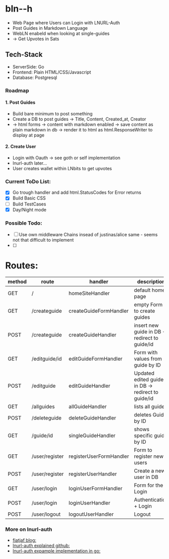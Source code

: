# bln--h
- Web Page where Users can Login with LNURL-Auth
- Post Guides in Markdown Language
- WebLN enabeld when looking at single-guides
- -> Get Upvotes in Sats

## Tech-Stack
- ServerSide: Go
- Frontend: Plain HTML/CSS/Javascript
- Database: Postgresql

### Roadmap
#### 1. Post Guides
- Build bare minimum to post something 
- Create a DB to post guides -> Title, Content, Created_at, Creator
- -> html forms -> content with markdown enabled -> save content as plain markdown in db -> render it to html as html.ResponseWriter to display at page
#### 2. Create User
- Login with Oauth -> see goth or self implementation
- lnurl-auth later... 
- User creates wallet within LNbits to get upvotes

### Current ToDo List:
- [x] Go trough handler and add html.StatusCodes for Error returns
- [x] Build Basic CSS 
- [ ] Build TestCases
- [x] Day/Night mode
### Possible Todo:
- [ ] Use own middleware Chains insead of justinas/alice same - seems not that difficult to implement
- [ ] 

 # Routes:

| method | route          | handler                | description                                       |
|--------|----------------|------------------------|---------------------------------------------------|
| GET    | /              | homeSiteHandler        | default home page                                 |
| GET    | /createguide   | createGuideFormHandler | empty Form to create guides                       |
| POST   | /createguide   | createGuideHandler     | insert new guide in DB → redirect to guide/id     |
| GET    | /editguide/id  | editGuideFormHandler   | Form with values from guide by ID                 |
| POST   | /editguide     | editGuideHandler       | Updated edited guide in DB → redirect to guide/id |
| GET    | /allguides     | allGuideHandler        | lists all guides                                  |
| POST   | /deleteguide   | deleteGuideHandler     | deletes Guide by ID                               |
| GET    | /guide/id      | singleGuideHandler     | shows specific guide by ID                        |
| GET    | /user/register | registerUserFormHandler| Form to register new users                        |
| POST   | /user/register | registerUserHandler    | Create a new user in DB                           |
| GET    | /user/login      | loginUserFormHandler | Form for the Login                                |
| POST   | /user/login      | loginUserHandler     | Authentication + Login                            |
| POST   | /user/logout     | logoutUserHandler    | Logout                                            |


### More on lnurl-auth
- [fiatjaf blog:](https://fiatjaf.com/e0a35204.html)
- [lnurl-auth explained github:](https://github.com/fiatjaf/lnurl-rfc/blob/legacy/lnurl-auth.md)
- [lnurl-auth expample implementation in go:](https://github.com/xplorfin/lnurlauth)


